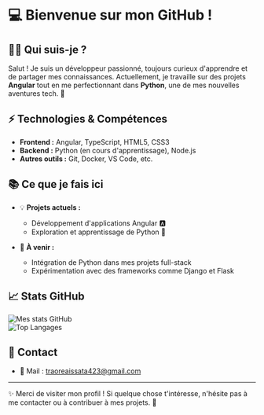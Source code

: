 # 💻 Bienvenue sur mon GitHub !

## 🙋‍♂️ Qui suis-je ?
Salut ! Je suis un développeur passionné, toujours curieux d'apprendre et de partager mes connaissances. Actuellement, je travaille sur des projets **Angular** tout en me perfectionnant dans **Python**, une de mes nouvelles aventures tech. 🚀

## ⚡ Technologies & Compétences
- **Frontend :** Angular, TypeScript, HTML5, CSS3  
- **Backend :** Python (en cours d'apprentissage), Node.js  
- **Autres outils :** Git, Docker, VS Code, etc.  

## 📚 Ce que je fais ici
- 💡 **Projets actuels :**  
  - Développement d'applications Angular 🅰️  
  - Exploration et apprentissage de Python 🐍  

- 🌱 **À venir :**  
  - Intégration de Python dans mes projets full-stack  
  - Expérimentation avec des frameworks comme Django et Flask  

## 📈 Stats GitHub
![Mes stats GitHub](https://github-readme-stats.vercel.app/api?username=Yaishaa&show_icons=true&theme=radical)  
![Top Langages](https://github-readme-stats.vercel.app/api/top-langs/?username=Yaishaa&layout=compact&theme=radical)

## 💬 Contact 
- 📧 Mail : [traoreaissata423@gmail.com](mailto:traoreaissata423@gmail.com)

---

✨ Merci de visiter mon profil ! Si quelque chose t'intéresse, n'hésite pas à me contacter ou à contribuer à mes projets. 🚀
